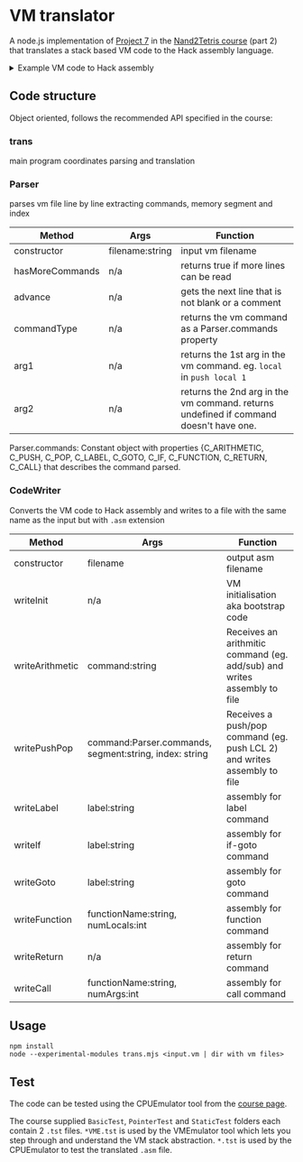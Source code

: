 # VM translator
A node.js implementation of [Project 7](http://nand2tetris.org/07.php) in the [Nand2Tetris course](http://nand2tetris.org/) (part 2) that translates a stack based VM code to the Hack assembly language.

<details>
  <summary>Example VM code to Hack assembly</summary>
  <table>
  <tr>
  <th>VM code</th>
  <th>Hack ASM</th>
  </tr>
  <tr>
  <td style="vertical-align: top">
  <pre>
  push constant 10
  push constant 21
  add
  pop argument 2
  </pre>
  </td>
  <td>
  <pre>
// C_PUSH constant 10
@10
D=A
@SP
A=M
M=D
@SP
M=M+1
// C_PUSH constant 21
@21
D=A
@SP
A=M
M=D
@SP
M=M+1
// add
@SP
M=M-1
A=M
D=M
@SP
M=M-1
A=M
D=D+M
@SP
A=M
M=D
@SP
M=M+1
// C_POP argument 2
@ARG
D=M
@2
D=D+A
@addr
M=D
@SP
M=M-1
@SP
A=M
D=M
@addr
A=M
M=D
  </pre>
  </td>
  </tr>
  </table>
</details>

## Code structure
Object oriented, follows the recommended API specified in the course:

### trans
main program coordinates parsing and translation

### Parser
parses vm file line by line extracting commands, memory segment and index

|Method|Args|Function|
|--|---|---|
|constructor|filename:string|input vm filename|
|hasMoreCommands|n/a|returns true if more lines can be read|
|advance|n/a|gets the next line that is not blank or a comment|
|commandType|n/a|returns the vm command as a  Parser.commands property|
|arg1|n/a|returns the 1st arg in the vm command. eg. `local` in `push local 1`|
|arg2|n/a|returns the 2nd arg in the vm command. returns undefined if command doesn't have one.|

Parser.commands: Constant object with properties {C_ARITHMETIC, C_PUSH, C_POP, C_LABEL, C_GOTO, C_IF, C_FUNCTION, C_RETURN, C_CALL} that describes the command parsed.

### CodeWriter
Converts the VM code to Hack assembly and writes to a file with the same name as the input but with `.asm` extension

|Method|Args|Function|
|--|--|--|
|constructor|filename|output asm filename|
|writeInit|n/a|VM initialisation aka bootstrap code|
|writeArithmetic|command:string|Receives an arithmitic command (eg. add/sub) and writes assembly to file|
|writePushPop|command:Parser.commands, segment:string, index: string|Receives a push/pop command (eg. push LCL 2) and writes assembly to file|
|writeLabel|label:string|assembly for label command|
|writeIf|label:string|assembly for if-goto command|
|writeGoto|label:string|assembly for goto command|
|writeFunction|functionName:string, numLocals:int|assembly for function command|
|writeReturn|n/a|assembly for return command|
|writeCall|functionName:string, numArgs:int|assembly for call command|

## Usage
```
npm install
node --experimental-modules trans.mjs <input.vm | dir with vm files>
```

## Test
The code can be tested using the CPUEmulator tool from the [course page](http://nand2tetris.org/software.php).

The course supplied `BasicTest`, `PointerTest` and `StaticTest` folders each contain 2 `.tst` files. `*VME.tst` is used by the VMEmulator tool which lets you step through and understand the VM stack abstraction. `*.tst` is used by the CPUEmulator to test the translated `.asm` file.



